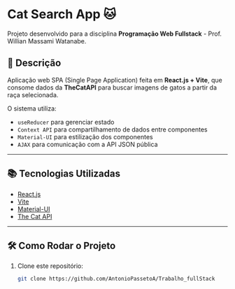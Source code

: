 # Cat Search App 🐱

Projeto desenvolvido para a disciplina **Programação Web Fullstack** - Prof. Willian Massami Watanabe.

## 🎯 Descrição

Aplicação web SPA (Single Page Application) feita em **React.js + Vite**, que consome dados da **TheCatAPI** para buscar imagens de gatos a partir da raça selecionada.

O sistema utiliza:
- `useReducer` para gerenciar estado
- `Context API` para compartilhamento de dados entre componentes
- `Material-UI` para estilização dos componentes
- `AJAX` para comunicação com a API JSON pública

---

## 📚 Tecnologias Utilizadas
- [React.js](https://react.dev/)
- [Vite](https://vitejs.dev/)
- [Material-UI](https://mui.com/)
- [The Cat API](https://thecatapi.com/)

---

## 🛠️ Como Rodar o Projeto

1. Clone este repositório:
   ```bash
   git clone https://github.com/AntonioPassetoA/Trabalho_fullStack
